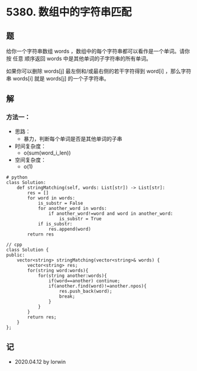 # 5380. 数组中的字符串匹配

## 题

给你一个字符串数组 words ，数组中的每个字符串都可以看作是一个单词。请你按 任意 顺序返回 words 中是其他单词的子字符串的所有单词。

如果你可以删除 words[j] 最左侧和/或最右侧的若干字符得到 word[i] ，那么字符串 words[i] 就是 words[j] 的一个子字符串。

## 解

### 方法一：
- 思路：
  - 暴力，判断每个单词是否是其他单词的子串
- 时间复杂度：
  - o(sum(word_i_len))
- 空间复杂度：
  - o(1)
```
# python
class Solution:
    def stringMatching(self, words: List[str]) -> List[str]:
        res = []
        for word in words:
            is_substr = False
            for another_word in words:
                if another_word!=word and word in another_word:
                    is_substr = True
            if is_substr:
                res.append(word)
        return res
```
```
// cpp
class Solution {
public:
    vector<string> stringMatching(vector<string>& words) {
        vector<string> res;
        for(string word:words){
            for(string another:words){
                if(word==another) continue;
                if(another.find(word)!=another.npos){
                    res.push_back(word);
                    break;
                }
            }
        }
        return res;
    }
};
```

## 记

- 2020.04.12 by lorwin